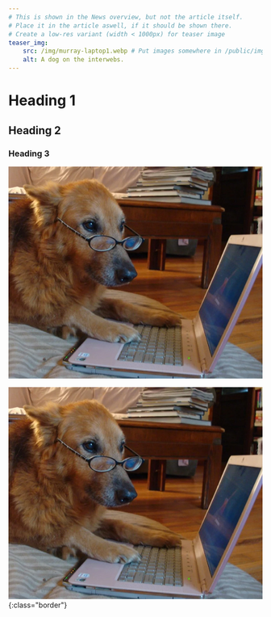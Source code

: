 ```yaml
---
# This is shown in the News overview, but not the article itself.
# Place it in the article aswell, if it should be shown there.
# Create a low-res variant (width < 1000px) for teaser image
teaser_img:
    src: /img/murray-laptop1.webp # Put images somewhere in /public/img/
    alt: A dog on the interwebs.
---
```


<!-- Headings -->
# Heading 1
## Heading 2
### Heading 3
<!-- ... -->

<!-- Add images Like this -->
![dog_laptop](/img/murray-laptop1.webp)

<!-- Add {:class="border"} if the image should be displayed with border -->
![dog_laptop](/img/murray-laptop1.webp){:class="border"}